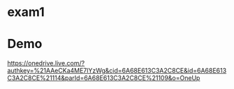 # exam1
# Demo
https://onedrive.live.com/?authkey=%21AAeCKa4ME7lYzWg&cid=6A68E613C3A2C8CE&id=6A68E613C3A2C8CE%21114&parId=6A68E613C3A2C8CE%21109&o=OneUp
